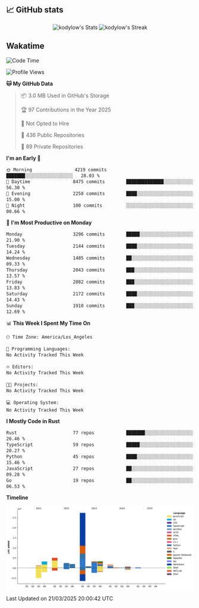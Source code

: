 ## 📈 GitHub stats
<!--START_SECTION:github-->
<div class="badges-githubstats">
  <p align="center">
    <img src="https://github-readme-stats.vercel.app/api?username=kodylow&theme=tokyonight&show_icons=true&hide_border=true&count_private=true" alt="kodylow's Stats" height="165">
    <img src="https://github-readme-streak-stats.herokuapp.com/?user=kodylow&theme=tokyonight&hide_border=true" alt="kodylow's Streak" height="165">
  </p>
</div>
<!--END_SECTION:github-->

## Wakatime 
<!--START_SECTION:waka-->
![Code Time](http://img.shields.io/badge/Code%20Time-1%2C294%20hrs%2031%20mins-blue)

![Profile Views](http://img.shields.io/badge/Profile%20Views-0-blue)

**🐱 My GitHub Data** 

> 📦 3.0 MB Used in GitHub's Storage 
 > 
> 🏆 97 Contributions in the Year 2025
 > 
> 🚫 Not Opted to Hire
 > 
> 📜 436 Public Repositories 
 > 
> 🔑 89 Private Repositories 
 > 
**I'm an Early 🐤** 

```text
🌞 Morning                4219 commits        ███████░░░░░░░░░░░░░░░░░░   28.03 % 
🌆 Daytime                8475 commits        ██████████████░░░░░░░░░░░   56.30 % 
🌃 Evening                2258 commits        ████░░░░░░░░░░░░░░░░░░░░░   15.00 % 
🌙 Night                  100 commits         ░░░░░░░░░░░░░░░░░░░░░░░░░   00.66 % 
```
📅 **I'm Most Productive on Monday** 

```text
Monday                   3296 commits        █████░░░░░░░░░░░░░░░░░░░░   21.90 % 
Tuesday                  2144 commits        ████░░░░░░░░░░░░░░░░░░░░░   14.24 % 
Wednesday                1405 commits        ██░░░░░░░░░░░░░░░░░░░░░░░   09.33 % 
Thursday                 2043 commits        ███░░░░░░░░░░░░░░░░░░░░░░   13.57 % 
Friday                   2082 commits        ███░░░░░░░░░░░░░░░░░░░░░░   13.83 % 
Saturday                 2172 commits        ████░░░░░░░░░░░░░░░░░░░░░   14.43 % 
Sunday                   1910 commits        ███░░░░░░░░░░░░░░░░░░░░░░   12.69 % 
```


📊 **This Week I Spent My Time On** 

```text
🕑︎ Time Zone: America/Los_Angeles

💬 Programming Languages: 
No Activity Tracked This Week

🔥 Editors: 
No Activity Tracked This Week

🐱‍💻 Projects: 
No Activity Tracked This Week

💻 Operating System: 
No Activity Tracked This Week
```

**I Mostly Code in Rust** 

```text
Rust                     77 repos            ███████░░░░░░░░░░░░░░░░░░   26.46 % 
TypeScript               59 repos            █████░░░░░░░░░░░░░░░░░░░░   20.27 % 
Python                   45 repos            ████░░░░░░░░░░░░░░░░░░░░░   15.46 % 
JavaScript               27 repos            ██░░░░░░░░░░░░░░░░░░░░░░░   09.28 % 
Go                       19 repos            ██░░░░░░░░░░░░░░░░░░░░░░░   06.53 % 
```



**Timeline**

![Lines of Code chart](https://raw.githubusercontent.com/Kodylow/Kodylow/master/assets/bar_graph.png)


 Last Updated on 21/03/2025 20:00:42 UTC
<!--END_SECTION:waka-->
